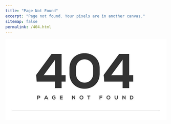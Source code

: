 ```yaml
---
title: "Page Not Found"
excerpt: "Page not found. Your pixels are in another canvas."
sitemap: false
permalink: /404.html
---
```


<img src="/img/404.jpg" alt="404" />